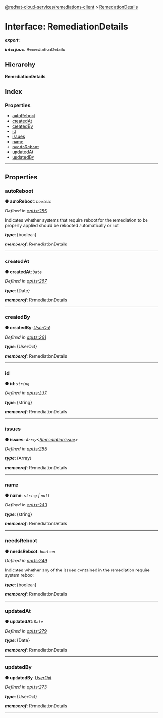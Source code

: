 [@redhat-cloud-services/remediations-client](../README.md) > [RemediationDetails](../interfaces/remediationdetails.md)

# Interface: RemediationDetails

*__export__*: 

*__interface__*: RemediationDetails

## Hierarchy

**RemediationDetails**

## Index

### Properties

* [autoReboot](remediationdetails.md#autoreboot)
* [createdAt](remediationdetails.md#createdat)
* [createdBy](remediationdetails.md#createdby)
* [id](remediationdetails.md#id)
* [issues](remediationdetails.md#issues)
* [name](remediationdetails.md#name)
* [needsReboot](remediationdetails.md#needsreboot)
* [updatedAt](remediationdetails.md#updatedat)
* [updatedBy](remediationdetails.md#updatedby)

---

## Properties

<a id="autoreboot"></a>

###  autoReboot

**● autoReboot**: *`boolean`*

*Defined in [api.ts:255](https://github.com/RedHatInsights/javascript-clients/blob/master/packages/remediations/api.ts#L255)*

Indicates whether systems that require reboot for the remediation to be properly applied should be rebooted automatically or not

*__type__*: {boolean}

*__memberof__*: RemediationDetails

___
<a id="createdat"></a>

###  createdAt

**● createdAt**: *`Date`*

*Defined in [api.ts:267](https://github.com/RedHatInsights/javascript-clients/blob/master/packages/remediations/api.ts#L267)*

*__type__*: {Date}

*__memberof__*: RemediationDetails

___
<a id="createdby"></a>

###  createdBy

**● createdBy**: *[UserOut](userout.md)*

*Defined in [api.ts:261](https://github.com/RedHatInsights/javascript-clients/blob/master/packages/remediations/api.ts#L261)*

*__type__*: {UserOut}

*__memberof__*: RemediationDetails

___
<a id="id"></a>

###  id

**● id**: *`string`*

*Defined in [api.ts:237](https://github.com/RedHatInsights/javascript-clients/blob/master/packages/remediations/api.ts#L237)*

*__type__*: {string}

*__memberof__*: RemediationDetails

___
<a id="issues"></a>

###  issues

**● issues**: *`Array`<[RemediationIssue](remediationissue.md)>*

*Defined in [api.ts:285](https://github.com/RedHatInsights/javascript-clients/blob/master/packages/remediations/api.ts#L285)*

*__type__*: {Array}

*__memberof__*: RemediationDetails

___
<a id="name"></a>

###  name

**● name**: *`string` \| `null`*

*Defined in [api.ts:243](https://github.com/RedHatInsights/javascript-clients/blob/master/packages/remediations/api.ts#L243)*

*__type__*: {string}

*__memberof__*: RemediationDetails

___
<a id="needsreboot"></a>

###  needsReboot

**● needsReboot**: *`boolean`*

*Defined in [api.ts:249](https://github.com/RedHatInsights/javascript-clients/blob/master/packages/remediations/api.ts#L249)*

Indicates whether any of the issues contained in the remediation require system reboot

*__type__*: {boolean}

*__memberof__*: RemediationDetails

___
<a id="updatedat"></a>

###  updatedAt

**● updatedAt**: *`Date`*

*Defined in [api.ts:279](https://github.com/RedHatInsights/javascript-clients/blob/master/packages/remediations/api.ts#L279)*

*__type__*: {Date}

*__memberof__*: RemediationDetails

___
<a id="updatedby"></a>

###  updatedBy

**● updatedBy**: *[UserOut](userout.md)*

*Defined in [api.ts:273](https://github.com/RedHatInsights/javascript-clients/blob/master/packages/remediations/api.ts#L273)*

*__type__*: {UserOut}

*__memberof__*: RemediationDetails

___

